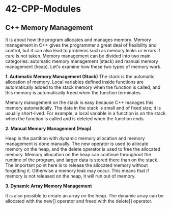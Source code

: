 # 42-CPP-Modules


## C++ Memory Management

It is about how the program allocates and manages memory. Memory management in C++ gives the programmer a great deal of flexibility and control, but it can also lead to problems such as memory leaks or errors if care is not taken. Memory management can be divided into two main categories: automatic memory management (stack) and manual memory management (heap). Let's examine how these two types of memory work.

**1. Automatic Memory Management (Stack)**
The stack is the automatic allocation of memory. Local variables defined inside functions are automatically added to the stack memory when the function is called, and this memory is automatically freed when the function terminates.

Memory management on the stack is easy because C++ manages this memory automatically. The data in the stack is small and of fixed size; it is usually short-lived. For example, a local variable in a function is on the stack when the function is called and is deleted when the function ends.


**2. Manual Memory Management (Heap)**

Heap is the partition with dynamic memory allocation and memory management is done manually. The new operator is used to allocate memory on the heap, and the delete operator is used to free the allocated memory. Memory allocation on the heap can continue throughout the runtime of the program, and larger data is stored there than on the stack.
The important point here is to release the allocated memory without forgetting it. Otherwise a memory leak may occur. This means that if memory is not released on the heap, it will run out of memory.

**3. Dynamic Array Memory Management**

It is also possible to create an array on the heap. The dynamic array can be allocated with the new[] operator and freed with the delete[] operator.

